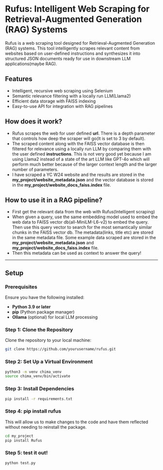 # Rufus: Intelligent Web Scraping for Retrieval-Augmented Generation (RAG) Systems

Rufus is a web scraping tool designed for Retrieval-Augmented Generation (RAG) systems. This tool intelligently scrapes relevant content from websites based on user-defined instructions and synthesizes it into structured JSON documents ready for use in downstream LLM applications(maybe RAG).

## Features

- Intelligent, recursive web scraping using Selenium
- Semantic relevance filtering with a locally run LLM(Llama2)
- Efficient data storage with FAISS indexing
- Easy-to-use API for integration with RAG pipelines

## How does it work?

- Rufus scrapes the web for user defined **url**. There is a depth parameter that controls how deep the scraper will go(It is set to 3 by default).
- The scraped content along with the FAISS vector database is then filtered for relevance using a locally run LLM by comparing them with the user defined **instructions**. This is not very good yet because I am using Llama2 instead of a state of the art LLM like GPT-4o which will perform much better because of the larger context length and the larger number of parameters.
- I have scraped a YC W24 website and the results are stored in the **my_project/website_metadata.json** and the vector database is stored in the **my_project/website_docs_faiss.index** file.

## How to use it in a RAG pipeline?

- First get the relevant data from the web with Rufus(Intelligent scraping)
- When given a query, use the same embedding model used to embed the web data to FAISS vector db(all-MiniLM-L6-v2) to embed the query. Then use this query vector to search for the most semantically similar chunks in the FAISS vector db. The metadata(links, title etc) are stored in the same metadata file. Some example data scraped are stored in the **my_project/website_metadata.json** and **my_project/website_docs_faiss.index** file.
- Then this metadata can be used as context to answer the query!

---

## Setup

### Prerequisites

Ensure you have the following installed:

- **Python 3.9 or later**
- **pip** (Python package manager)
- **Ollama** (optional) for local LLM processing

### Step 1: Clone the Repository

Clone the repository to your local machine:

```bash
git clone https://github.com/yourusername/rufus.git
```

### Step 2: Set Up a Virtual Environment

```bash
python3 -m venv chima_venv
source chima_venv/bin/activate
```

### Step 3: Install Dependencies

```bash
pip install -r requirements.txt
```

### Step 4: pip install rufus

This will allow us to make changes to the code and have them reflected without needing to reinstall the package.

```bash
cd my_project
pip install Rufus
```

### Step 5: test it out!

```bash
python test.py
```
